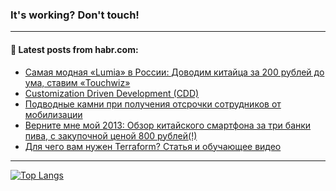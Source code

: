 ### It's working? Don't touch!

---
<!--
#### 🛠️ Technical stack:

![C++](https://img.shields.io/badge/C++-informational?logo=c%2B%2B&style=flat&logoColor=white&color=9C033A)
![Java](https://img.shields.io/badge/Java-informational?logo=java&style=flat&logoColor=white&color=007396)
![Kotlin](https://img.shields.io/badge/Kotlin-informational?logo=Kotlin&style=flat&logoColor=white&color=0095D5)
![JS](https://img.shields.io/badge/JS-informational?logo=javaScript&style=flat&logoColor=black&color=F7Df1E) <br>
![HTML5](https://img.shields.io/badge/HTML5-informational?logo=html5&style=flat&logoColor=white&color=E34F26)
![CSS3](https://img.shields.io/badge/CSS3-informational?logo=css3&style=flat&logoColor=white&color=157286)
![Sass](https://img.shields.io/badge/Saas-informational?logo=sass&style=flat&logoColor=white&color=hotpink)
![PHP](https://img.shields.io/badge/PHP-informational?logo=php&style=flat&logoColor=white&color=777BB4) <br>
![WebPAck](https://img.shields.io/badge/WebPack-informational?logo=webPack&style=flat&logoColor=white&color=FF6F00)
![Bootstrap](https://img.shields.io/badge/Bootstrap-informational?logo=Bootstrap&style=flat&logoColor=white&color=7952B3)
![MySQL](https://img.shields.io/badge/MySQL-informational?logo=MySQL&style=flat&logoColor=white&color=00f) <br>
![NodeJS](https://img.shields.io/badge/NodeJS-informational?logo=node.js&style=flat&logoColor=white&color=43853D)
![Spring](https://img.shields.io/badge/Spring-informational?logo=Spring&style=flat&logoColor=white&color=0A9EDC)
![Angular](https://img.shields.io/badge/Vue-informational?logo=vue.js&style=flat&logoColor=white&color=red)
![Git](https://img.shields.io/badge/Git-informational?logo=git&style=flat&logoColor=white&color=darkorange)

___
-->

#### 💬 Latest posts from habr.com:

<!-- BLOG-POST-LIST:START -->
- [Самая модная «Lumia» в России: Доводим китайца за 200 рублей до ума, ставим «Touchwiz»](https://habr.com/ru/post/692176/?utm_source=habrahabr&utm_medium=rss&utm_campaign=692176)
- [Customization Driven Development &lpar;CDD&rpar;](https://habr.com/ru/post/692164/?utm_source=habrahabr&utm_medium=rss&utm_campaign=692164)
- [Подводные камни при получения отсрочки сотрудников от мобилизации](https://habr.com/ru/post/692162/?utm_source=habrahabr&utm_medium=rss&utm_campaign=692162)
- [Верните мне мой 2013: Обзор китайского смартфона за три банки пива, с закупочной ценой 800 рублей&lpar;!&rpar;](https://habr.com/ru/post/692160/?utm_source=habrahabr&utm_medium=rss&utm_campaign=692160)
- [Для чего вам нужен Terraform? Статья и обучающее видео](https://habr.com/ru/post/692138/?utm_source=habrahabr&utm_medium=rss&utm_campaign=692138)
<!-- BLOG-POST-LIST:END -->

---

[![Top Langs](https://github-readme-stats.vercel.app/api/top-langs/?username=zloylis&layout=compact&hide_border=true&theme=dracula)](https://github.com/zloylis)
